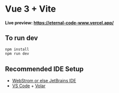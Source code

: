 # Vue 3 + Vite

#### Live preview: https://eternal-code-www.vercel.app/

## To run dev

```bash
npm install
npm run dev
```

## Recommended IDE Setup

- [WebStrom or else JetBrains IDE](https://jetbrains.com)
- [VS Code](https://code.visualstudio.com/) + [Volar](https://marketplace.visualstudio.com/items?itemName=Vue.volar)
